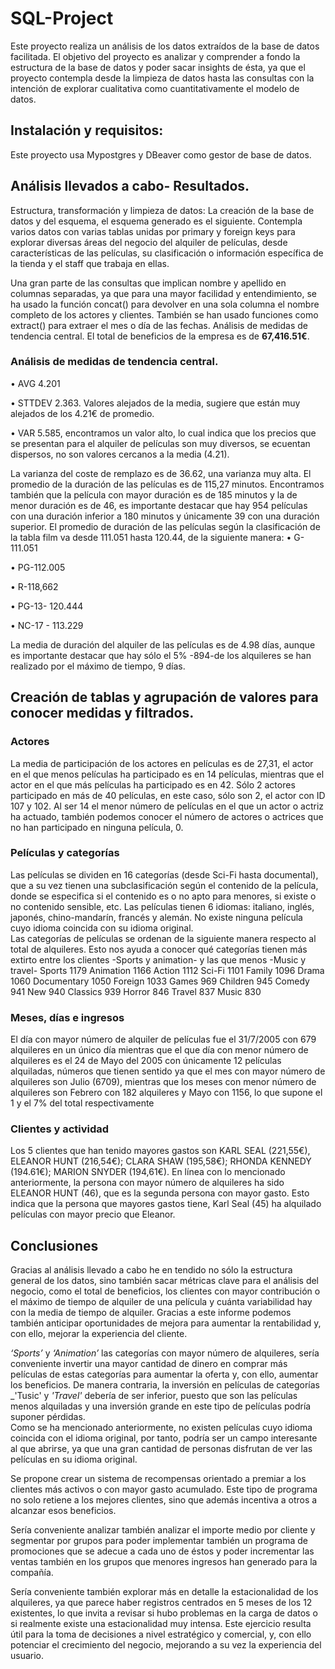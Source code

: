 # SQL-Project
Este proyecto realiza un análisis de los datos extraídos de la base de datos facilitada. El objetivo del proyecto es analizar y comprender a fondo la estructura de la base de datos y poder sacar insights de ésta, ya que el proyecto contempla desde la limpieza de datos hasta las consultas con la intención de explorar cualitativa como cuantitativamente el modelo de datos.  
## Instalación y requisitos: 
Este proyecto usa Mypostgres y DBeaver como gestor de base de datos. 

## Análisis llevados a cabo- Resultados.
Estructura, transformación y limpieza de datos: 
La creación de la base de datos y del esquema, el esquema generado es el siguiente. Contempla varios datos con varias tablas unidas por primary y foreign  keys para explorar diversas áreas del negocio del alquiler de películas, desde  características de las películas, su clasificación o información específica de la tienda y el staff que trabaja en ellas.  
 
Una gran parte de las consultas que implican nombre y apellido en columnas separadas, ya que para una mayor facilidad y entendimiento, se ha usado la función concat() para devolver en una sola columna el nombre completo de los actores y clientes. También se han usado funciones como extract() para extraer el mes o día de las fechas. 
Análisis de medidas de tendencia central. 
El total de beneficios de la empresa es de **67,416.51€**. 

### Análisis de medidas de tendencia central.
•	AVG 4.201

•	STTDEV 2.363. Valores alejados de la media, sugiere que están muy alejados de los 4.21€ de promedio. 

•	VAR 5.585, encontramos un valor alto, lo cual indica que los precios que se presentan para el alquiler de películas son muy diversos, se ecuentan dispersos, no son valores cercanos a la media (4.21). 

La varianza del coste de remplazo es de 36.62, una varianza muy alta. 
El promedio de la duración de las películas es de 115,27 minutos. Encontramos también que la película con mayor duración es de 185 minutos y la de menor duración es de 46, es importante destacar que hay 954 películas con una duración inferior a 180 minutos y únicamente 39 con una duración superior. 
El promedio de duración de las películas según la clasificación de la tabla film va desde 111.051  hasta 120.44, de la siguiente manera: 
•	G-111.051

•	PG-112.005

•	R-118,662

•	PG-13- 120.444

•	NC-17 - 113.229

La media de duración del alquiler de las películas es de 4.98 días, aunque es importante destacar que hay sólo el 5% -894-de los alquileres se han realizado por el máximo de tiempo, 9 días.

## Creación de tablas y agrupación de valores para conocer medidas y filtrados.  

### Actores
La media de participación de los actores en películas es de 27,31, el actor en el que menos películas ha participado es en 14 películas, mientras que el actor en el que más películas ha participado es en 42. Sólo 2 actores participado en más de 40 películas, en este caso, sólo son 2, el actor con ID 107 y 102. Al ser 14 el menor número de películas en el que un actor o actriz ha actuado, también podemos conocer el número de actores o actrices que no han participado en ninguna película, 0. 
### Películas y categorías
Las películas se dividen en 16 categorías (desde Sci-Fi hasta documental), que a su vez tienen una subclasificación según el contenido de la película, donde se especifica si el contenido es o no apto para menores, si existe o no contenido sensible, etc. 
Las películas tienen 6 idiomas: italiano, inglés, japonés, chino-mandarín, francés y alemán. No existe ninguna película cuyo idioma coincida con su idioma original.  
Las categorías de películas se ordenan de la siguiente manera respecto al total de alquileres. Esto nos ayuda a conocer qué categorías tienen más extirto entre los clientes -Sports y animation- y las que menos -Music y travel- 
Sports	1179
Animation	1166
Action	1112
Sci-Fi	1101
Family	1096
Drama	1060
Documentary	1050
Foreign	1033
Games	969
Children	945
Comedy	941
New	940
Classics	939
Horror	846
Travel	837
Music	830

### Meses, días e ingresos 
El día con mayor número de alquiler de películas fue el 31/7/2005 con 679 alquileres en un único día mientras que el que día con menor número de alquileres es el 24 de Mayo del 2005 con únicamente 12 películas alquiladas, números que tienen sentido ya que el mes con mayor número de alquileres son Julio (6709), mientras que los meses con menor número de alquileres son Febrero con 182 alquileres y Mayo con 1156, lo que supone el 1 y el 7% del total respectivamente 
### Clientes y actividad
Los 5 clientes que han tenido mayores gastos son KARL SEAL (221,55€), ELEANOR HUNT (216,54€); CLARA SHAW (195,58€); RHONDA KENNEDY (194.61€); MARION SNYDER (194,61€). En línea con lo mencionado anteriormente, la persona con mayor número de alquileres ha sido ELEANOR HUNT (46), que es la segunda persona con mayor gasto. Esto indica que la persona que mayores gastos tiene, Karl Seal (45) ha alquilado películas con mayor precio que Eleanor. 
## Conclusiones
 Gracias al análisis llevado a cabo he en tendido no sólo la estructura general de los datos, sino también sacar métricas clave para el análisis del negocio, como el total de beneficios, los clientes con mayor contribución o el máximo de tiempo de alquiler de una película y cuánta variabilidad hay con la media de tiempo de alquiler. Gracias a este informe podemos también anticipar oportunidades de mejora para aumentar la rentabilidad y, con ello, mejorar la experiencia del cliente. 

_‘Sports’_ y _‘Animation’_ las categorías con mayor número de alquileres, sería conveniente invertir una mayor cantidad de dinero en comprar más películas de estas categorías para aumentar la oferta y, con ello, aumentar los beneficios. De manera contraria, la inversión en películas de categorías _'Tusic' y _'Travel'_ debería de ser inferior, puesto que son las películas menos alquiladas y una inversión grande en este tipo de películas podría suponer pérdidas.  
Como se ha mencionado anteriormente, no existen películas cuyo idioma coincida con el idioma original, por tanto, podría ser un campo interesante al que abrirse, ya que una gran cantidad de personas disfrutan de ver las películas en su idioma original. 

Se propone crear un sistema de recompensas orientado a premiar a los clientes más activos o con mayor gasto acumulado. Este tipo de programa no solo retiene a los mejores clientes, sino que además incentiva a otros a alcanzar esos beneficios.

Sería conveniente analizar también analizar el importe medio por cliente y segmentar por grupos para poder implementar también un programa de promociones que se adecue a cada uno de éstos y poder incrementar las ventas también en los grupos que menores ingresos han generado para la compañía.  

Sería conveniente también explorar más en detalle la estacionalidad de los alquileres, ya que parece haber registros centrados en 5 meses de los 12 existentes, lo que invita a revisar si hubo problemas en la carga de datos o si realmente existe una estacionalidad muy intensa. 
Este ejercicio resulta útil para la toma de decisiones a nivel estratégico y comercial, y, con ello potenciar el crecimiento del negocio, mejorando a su vez la experiencia del usuario.
